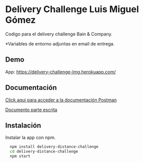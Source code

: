 
# Delivery Challenge Luis Miguel Gómez

Codigo para el delivery challenge Bain & Company.

*Variables de entorno adjuntas en email de entrega.



## Demo

App: https://delivery-challenge-lmg.herokuapp.com/


## Documentación

[Click aqui para acceder a la documentación Postman](https://documenter.getpostman.com/view/6586558/UzR1J23q)

[Documento parte escrita](https://docs.google.com/document/d/17WZ7_HIqJxGIUrcsdzNLC31DuCY9sifJQHuJFnFkwjU/edit?usp=sharing)

## Instalación

Instalar la app con npm.

```bash
  npm install delivery-distance-challenge
  cd delivery-distance-challenge
  npm start
```
    
